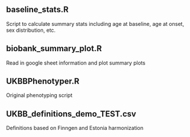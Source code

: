 ## baseline_stats.R
Script to calculate summary stats including age at baseline, age at onset, sex distribution, etc.

## biobank_summary_plot.R
Read in google sheet information and plot summary plots

## UKBBPhenotyper.R
Original phenotyping script 

## UKBB_definitions_demo_TEST.csv
Definitions based on Finngen and Estonia harmonization
